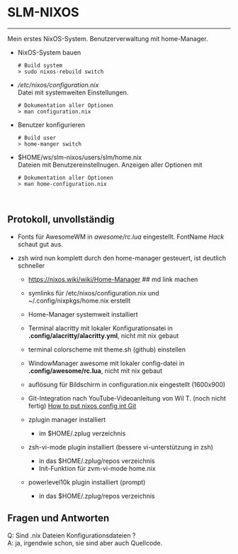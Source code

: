 # SLM-NIXOS
---
Mein erstes NixOS-System. Benutzerverwaltung mit home-Manager.

- NixOS-System bauen<br>
  ```
  # Build system
  > sudo nixos-rebuild switch
  ```
- _/etc/nixos/configuration.nix_<br>
  Datei mit systemweiten Einstellungen.
  ```
  # Dokumentation aller Optionen
  > man configuration.nix
  ```
- Benutzer konfigurieren<br>
  ```
  # Build user
  > home-manger switch
  ```
- $HOME/ws/slm-nixos/users/slm/home.nix<br>
  Dateien mit Benutzereinstellnugen. Anzeigen aller Optionen mit
  ```
  # Dokumentation aller Optionen
  > man home-configuration.nix
  ```
<br>

## Protokoll, unvollständig
  - Fonts für AwesomeWM in _awesome/rc.lua_ eingestellt. FontName _Hack_ schaut gut aus.
>
- zsh wird nun komplett durch den home-manager gesteuert, ist deutlich schneller<br>

  - https://nixos.wiki/wiki/Home-Manager ## md link machen

  - symlinks für /etc/nixos/configuration.nix und ~/.config/nixpkgs/home.nix erstellt
  - Home-Manager systemweit installiert

  - Terminal alacritty mit lokaler Konfigurationsatei in **.config/alacritty/alacritty.yml**, nicht mit nix gebaut
  - terminal colorscheme mit theme.sh (github) einstellen

  - WindowManager awesome mit lokaler config-datei in **.config/awesome/rc.lua**, nicht mit nix gebaut
  - auflösung für Bildschirm in configuration.nix eingestellt (1600x900)

  - Git-Integration nach YouTube-Videoanleitung von Wil T. (noch nicht fertig)
    [How to put nixos config int Git](https://www.youtube.com/watch?v=Dy3KHMuDNS8)

  - zplugin manager installiert
    - im $HOME/.zplug verzeichnis

  - zsh-vi-mode plugin installiert (bessere vi-unterstützung in zsh)
    - in das $HOME/.zplug/repos verzeichnis
    - Init-Funktion für zvm-vi-mode home.nix

  - powerlevel10k plugin installiert (prompt)
    - in das $HOME/.zplug/repos verzeichnis

## Fragen und Antworten
Q: Sind .nix Dateien Konfigurationsdateien ?<br>
A: ja, irgendwie schon, sie sind aber auch Quellcode.<br>
